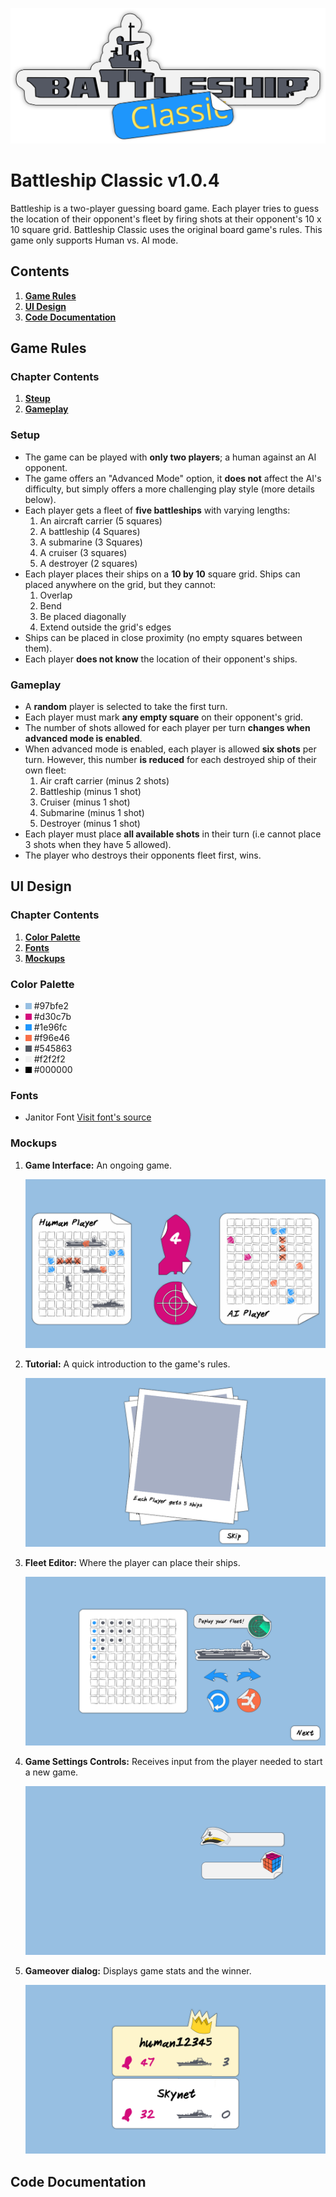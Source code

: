 
![Battleship Classic Logo](./assets/images/logo.svg)

# Battleship Classic v1.0.4

Battleship is a two-player guessing board game. Each player tries to guess the location of their opponent's fleet by firing shots at their opponent's 10 x 10 square grid.
Battleship Classic uses the original board game's rules.
This game only supports Human vs. AI mode.

## Contents

1. [**Game Rules**](#Game-Rules)
2. [**UI Design**](#UI-Design)
3. [**Code Documentation**](#Code-Documentation)

## Game Rules

### Chapter Contents

1. [**Steup**](#Setup)
2. [**Gameplay**](#Gameplay)

### Setup

* The game can be played with **only two players**; a human against an AI opponent.
* The game offers an "Advanced Mode" option, it **does not** affect the AI's difficulty, but simply offers a more challenging play style (more details below).
* Each player gets a fleet of **five battleships** with varying lengths:
    1. An aircraft carrier (5 squares)
    2. A battleship (4 Squares)
    3. A submarine (3 Squares)
    4. A cruiser (3 squares)
    5. A destroyer (2 squares)
* Each player places their ships on a **10 by 10** square grid. Ships can placed anywhere on the grid, but they cannot:
    1. Overlap
    2. Bend
    3. Be placed diagonally
    4. Extend outside the grid's edges
* Ships can be placed in close proximity (no empty squares between them).
* Each player **does not know** the location of their opponent's ships.

### Gameplay

* A **random** player is selected to take the first turn.
* Each player must mark **any empty square** on their opponent's grid.
* The number of shots allowed for each player per turn **changes when advanced mode is enabled**.
* When advanced mode is enabled, each player is allowed **six shots** per turn. However, this number **is reduced** for each destroyed ship of their own fleet:
    1. Air craft carrier (minus 2 shots)
    2. Battleship (minus 1 shot)
    3. Cruiser (minus 1 shot)
    4. Submarine (minus 1 shot)
    5. Destroyer (minus 1 shot)
* Each player must place **all available shots** in their turn (i.e cannot place 3 shots when they have 5 allowed).
* The player who destroys their opponents fleet first, wins.


## UI Design

### Chapter Contents

1. [**Color Palette**](#color-palette)
2. [**Fonts**](#fonts)
2. [**Mockups**](#mockups)

### Color Palette

* ![Background](./assets/readme/palette/background.jpg) #97bfe2
* ![Red](./assets/readme/palette/red.jpg) #d30c7b
* ![Blue](./assets/readme/palette/blue.jpg) #1e96fc
* ![Orange](./assets/readme/palette/orange.jpg) #f96e46
* ![Grey](./assets/readme/palette/grey.jpg) #545863
* ![White](./assets/readme/palette/white.jpg) #f2f2f2
* ![Black](./assets/readme/palette/black.jpg) #000000

### Fonts

* Janitor Font [Visit font's source](https://www.1001fonts.com/janitor-font.html)

### Mockups

1. **Game Interface:** An ongoing game.

    ![Game Interface](./assets/readme/mocks/main_ui.jpg)

2. **Tutorial:** A quick introduction to the game's rules.

    ![Tutorial](./assets/readme/mocks/tutorial.jpg)

3. **Fleet Editor:** Where the player can place their ships.

    ![Fleet editor](./assets/readme/mocks/fleet_editor.jpg)

4. **Game Settings Controls:** Receives input from the player needed to start a new game.

    ![Game Settings Controls](./assets/readme/mocks/game_settings.jpg)

5. **Gameover dialog:** Displays game stats and the winner.

    ![Gameover Dialog](./assets/readme/mocks/gameover.jpg)

## Code Documentation